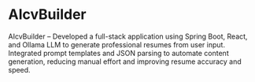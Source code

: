 # AIcvBuilder
AIcvBuilder – Developed a full-stack application using Spring Boot, React, and Ollama LLM to generate professional resumes from user input. Integrated prompt templates and JSON parsing to automate content generation, reducing manual effort and improving resume accuracy and speed.
